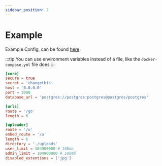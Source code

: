 ```yaml
---
sidebar_position: 2
---
```


# Example

Example Config, can be found [here](https://github.com/diced/zipline/tree/trunk/config.example.toml)

:::tip
  You can use environment variables instead of a file, like the `docker-compose.yml` file does
:::

```toml
[core]
secure = true
secret = 'changethis'
host = '0.0.0.0'
port = 3000
database_url = 'postgres://postgres:postgres@postgres/postgres'

[urls]
route = '/go'
length = 6

[uploader]
route = '/u'
embed_route = '/a'
length = 6
directory = './uploads'
user_limit = 104900000 # 100mb
admin_limit = 104900000 # 100mb
disabled_extentions = ['jpg']
```
